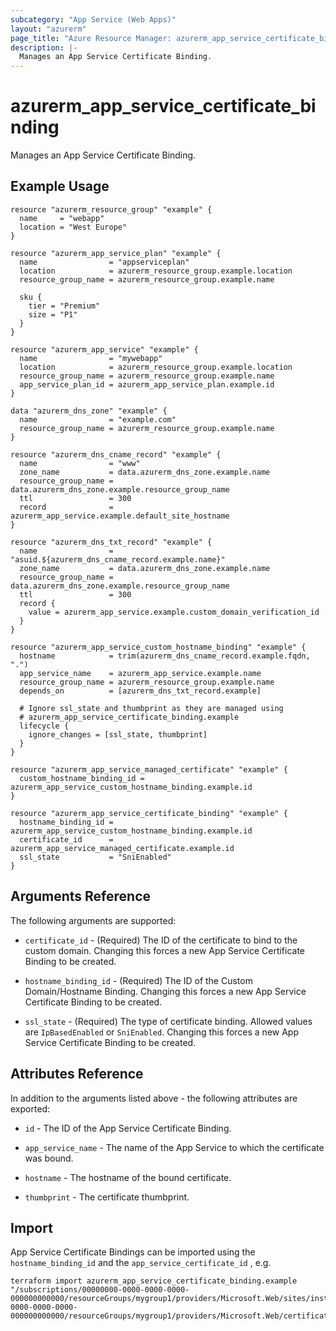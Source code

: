 ```yaml
---
subcategory: "App Service (Web Apps)"
layout: "azurerm"
page_title: "Azure Resource Manager: azurerm_app_service_certificate_binding"
description: |-
  Manages an App Service Certificate Binding.
---
```


# azurerm_app_service_certificate_binding

Manages an App Service Certificate Binding.

## Example Usage

```hcl
resource "azurerm_resource_group" "example" {
  name     = "webapp"
  location = "West Europe"
}

resource "azurerm_app_service_plan" "example" {
  name                = "appserviceplan"
  location            = azurerm_resource_group.example.location
  resource_group_name = azurerm_resource_group.example.name

  sku {
    tier = "Premium"
    size = "P1"
  }
}

resource "azurerm_app_service" "example" {
  name                = "mywebapp"
  location            = azurerm_resource_group.example.location
  resource_group_name = azurerm_resource_group.example.name
  app_service_plan_id = azurerm_app_service_plan.example.id
}

data "azurerm_dns_zone" "example" {
  name                = "example.com"
  resource_group_name = azurerm_resource_group.example.name
}

resource "azurerm_dns_cname_record" "example" {
  name                = "www"
  zone_name           = data.azurerm_dns_zone.example.name
  resource_group_name = data.azurerm_dns_zone.example.resource_group_name
  ttl                 = 300
  record              = azurerm_app_service.example.default_site_hostname
}

resource "azurerm_dns_txt_record" "example" {
  name                = "asuid.${azurerm_dns_cname_record.example.name}"
  zone_name           = data.azurerm_dns_zone.example.name
  resource_group_name = data.azurerm_dns_zone.example.resource_group_name
  ttl                 = 300
  record {
    value = azurerm_app_service.example.custom_domain_verification_id
  }
}

resource "azurerm_app_service_custom_hostname_binding" "example" {
  hostname            = trim(azurerm_dns_cname_record.example.fqdn, ".")
  app_service_name    = azurerm_app_service.example.name
  resource_group_name = azurerm_resource_group.example.name
  depends_on          = [azurerm_dns_txt_record.example]

  # Ignore ssl_state and thumbprint as they are managed using
  # azurerm_app_service_certificate_binding.example
  lifecycle {
    ignore_changes = [ssl_state, thumbprint]
  }
}

resource "azurerm_app_service_managed_certificate" "example" {
  custom_hostname_binding_id = azurerm_app_service_custom_hostname_binding.example.id
}

resource "azurerm_app_service_certificate_binding" "example" {
  hostname_binding_id = azurerm_app_service_custom_hostname_binding.example.id
  certificate_id      = azurerm_app_service_managed_certificate.example.id
  ssl_state           = "SniEnabled"
}
```

## Arguments Reference

The following arguments are supported:

* `certificate_id` - (Required) The ID of the certificate to bind to the custom domain. Changing this forces a new App Service Certificate Binding to be created.

* `hostname_binding_id` - (Required) The ID of the Custom Domain/Hostname Binding. Changing this forces a new App Service Certificate Binding to be created.

* `ssl_state` - (Required) The type of certificate binding. Allowed values are `IpBasedEnabled` or `SniEnabled`. Changing this forces a new App Service Certificate Binding to be created.

## Attributes Reference

In addition to the arguments listed above - the following attributes are exported:

* `id` - The ID of the App Service Certificate Binding.

* `app_service_name` - The name of the App Service to which the certificate was bound.

* `hostname` - The hostname of the bound certificate.

* `thumbprint` - The certificate thumbprint.

## Import

App Service Certificate Bindings can be imported using the `hostname_binding_id` and the `app_service_certificate_id` , e.g.

```shell
terraform import azurerm_app_service_certificate_binding.example "/subscriptions/00000000-0000-0000-0000-000000000000/resourceGroups/mygroup1/providers/Microsoft.Web/sites/instance1/hostNameBindings/mywebsite.com|/subscriptions/00000000-0000-0000-0000-000000000000/resourceGroups/mygroup1/providers/Microsoft.Web/certificates/mywebsite.com"
```
